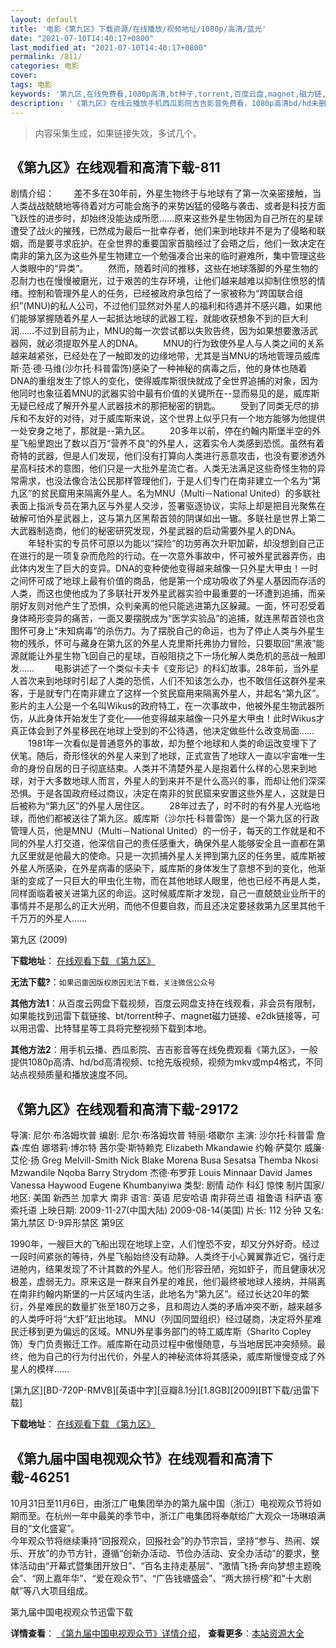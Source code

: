 ```yaml
---
layout: default
title: '电影《第九区》下载资源/在线播放/视频地址/1080p/高清/蓝光'
date: "2021-07-10T14:40:17+0800"
last_modified_at: "2021-07-10T14:40:17+0800"
permalink: /811/
categories: 电影
cover:
tags: 电影
keywords: '第九区,在线免费看,1080p高清,bt种子,torrent,百度云盘,magnet,磁力链,迅雷下载资源'
description: '《第九区》在线云播放手机西瓜影院吉吉影音免费看，1080p高清bd/hd未删减完整版和tc抢先枪版，mkv/mp4格式，附带bt/torrent种子、magnet/磁力链、百度云盘、网盘资源迅雷下载链接'
---
```


>内容采集生成，如果链接失效，多试几个。


## 《第九区》在线观看和高清下载-811

剧情介绍：        差不多在30年前，外星生物终于与地球有了第一次亲密接触，当人类战战兢兢地等待着对方可能会施予的来势凶猛的侵略与袭击、或者是科技方面飞跃性的进步时，却始终没能达成所愿……原来这些外星生物因为自己所在的星球遭受了战火的摧残，已然成为最后一批幸存者，他们来到地球并不是为了侵略和联姻，而是要寻求庇护。在全世界的重要国家首脑经过了会晤之后，他们一致决定在南非的第九区为这些外星生物建立一个勉强凑合出来的临时避难所，集中管理这些人类眼中的“异类”。   　　然而，随着时间的推移，这些在地球落脚的外星生物的忍耐力也在慢慢被磨光，过于艰苦的生存环境，让他们越来越难以抑制住愤怒的情绪。控制和管理外星人的任务，已经被政府承包给了一家被称为“跨国联合组织”(MNU)的私人公司，不过他们显然对外星人的福利和待遇并不感兴趣，如果他们能够掌握随着外星人一起抵达地球的武器工程，就能收获想象不到的巨大利润……不过到目前为止，MNU的每一次尝试都以失败告终，因为如果想要激活武器网，就必须提取外星人的DNA。   　　MNU的行为致使外星人与人类之间的关系越来越紧张，已经处在了一触即发的边缘地带，尤其是当MNU的场地管理员威库斯·范·德·马维(沙尔托·科普雷饰)感染了一种神秘的病毒之后，他的身体也随着DNA的重组发生了惊人的变化，使得威库斯很快就成了全世界追捕的对象，因为他同时也象征着MNU的武器实验中最有价值的关键所在--显而易见的是，威库斯无疑已经成了解开外星人武器技术的那把秘密的钥匙。   　　受到了同类无尽的排斥和不友好的对待，对于威库斯来说，这个世界上似乎只有一个地方能够为他提供一处安身之地了，那就是--第九区。   　　20多年以前，停在约翰内斯堡半空的外星飞船里跑出了数以百万“营养不良”的外星人，这着实令人类感到恐慌。虽然有着奇特的武器，但是人们发现，他们没有打算向人类进行恶意攻击，也没有要渗透外星高科技术的意图，他们只是一大批外星流亡者。人类无法满足这些奇怪生物的异常需求，也没法像合法公民那样管理他们，于是人们专门在南非建立一个名为“第九区”的贫民窟用来隔离外星人。名为MNU（Multi－National United）的多联社表面上指派专员在第九区与外星人交涉，签署驱逐协议，实际上却是把目光聚焦在破解可怕外星武器上，这与第九区黑帮首领的阴谋如出一辙。多联社是世界上第二大武器制造商，他们的秘密研究发现，外星武器的启动需要外星人的DNA。 　　年轻朴实的专员怀可原以为能以“探险”的功劳再次升职加薪，却没想到自己正在进行的是一项复杂而危险的行动。在一次意外事故中，怀可被外星武器弄伤，由此体内发生了巨大的变异。DNA的变种使他变得越来越像一只外星大甲虫！一时之间怀可成了地球上最有价值的商品，他是第一个成功吸收了外星人基因而存活的人类，而这也使他成为了多联社开发外星武器实验中最重要的一环遭到追捕，而亲朋好友则对他产生了恐惧，众判亲离的他只能逃进第九区躲藏。一面，怀可忍受着身体畸形变异的痛苦，一面又要摆脱成为“医学实验品”的追捕，就连黑帮首领也贪图怀可身上“未知病毒”的杀伤力。为了摆脱自己的命运，也为了停止人类与外星生物的残杀，怀可与藏身在第九区的外星人克里斯托弗协力冒险，只要取回“黑液”能源就能让外星生物飞回自己的星球，百般阻挠之下一场化解人类危机的恶战一触即发……   　　电影讲述了一个类似卡夫卡《变形记》的科幻故事。28年前，当外星人首次来到地球时引起了人类的恐慌，人们不知该怎么办，也不敢信任这群外星来客，于是就专门在南非建立了这样一个贫民窟用来隔离外星人，并起名“第九区”。影片的主人公是一个名叫Wikus的政府特工，在一次事故中，他被外星生物武器所伤，从此身体开始发生了变化——他变得越来越像一只外星大甲虫！此时Wikus才真正体会到了外星移民在地球上受到的不公待遇，他决定做些什么改变局面……   　　1981年一次看似是普通意外的事故，却为整个地球和人类的命运改变埋下了伏笔。随后，奇形怪状的外星人来到了地球，正式宣告了地球人一直以宇宙唯一生命的身份自居的日子彻底结束。人类并不清楚外星人是抱着什么样的心思来到地球，对于大多数地球人而言，外星人的到来并不是什么高兴的事，而却让他们深深恐惧。于是各国政府经过商议，决定在南非的贫民窟来安置这些外星人，这就是日后被称为“第九区”的外星人居住区。 　　28年过去了，时不时的有外星人光临地球，而他们都被送往了第九区。威库斯（沙尔托·科普雷饰）是一个第九区的行政管理人员，他是MNU（Multi－National United）的一份子，每天的工作就是和不同的外星人打交道，他深信自己的责任感重大，确保外星人能够安全且一直都在第九区里就是他最大的使命。只是一次抓捕外星人关押到第九区的任务里，威库斯被外星人所感染，在外星病毒的感染下，威库斯的身体发生了意想不到的变化，他渐渐的变成了一只巨大的甲虫化生物，而在其他地球人眼里，他也已经不再是人类，同样面临着被关进第九区的命运。这时候威库斯才发现，自己一直兢兢业业所干的事情并不是那么的正大光明，而他不但要自救，而且还决定要拯救第九区里其他千千万万的外星人……


第九区 (2009)

**下载地址**： [在线观看下载 《第九区》](https://www.btbtdy.me/btdy/dy2449.html) 


**无法下载?**：`如果迅雷因版权原因无法下载，关注微信公众号 `

**其他方法1**：从百度云网盘下载视频，百度云网盘支持在线观看，非会员有限制，如果能找到迅雷下载链接、bt/torrent种子、magnet磁力链接、e2dk链接等，可以用迅雷、比特彗星等工具将完整视频下载到本地。

**其他方法2**：用手机云播、西瓜影院、吉吉影音等在线免费观看《第九区》，一般提供1080p高清、hd/bd高清视频、tc抢先版视频，视频为mkv或mp4格式，不同站点视频质量和播放速度不同。


## 《第九区》在线观看和高清下载-29172

导演: 尼尔·布洛姆坎普 编剧: 尼尔·布洛姆坎普 特丽·塔歇尔 主演: 沙尔托·科普雷 詹森·库伯 娜塔莉·博尔特 茜尔雯·斯特赖克 Elizabeth Mkandawie 约翰·萨莫尔 威廉·艾伦·扬 Greg Melvill-Smith Nick Blake Morena Busa Sesatsa Themba Nkosi Mzwandile Nqoba Barry Strydom 杰德·布罗菲 Louis Minnaar David James Vanessa Haywood Eugene Khumbanyiwa 类型: 剧情 动作 科幻 惊悚 制片国家/地区: 美国 新西兰 加拿大 南非 语言: 英语 尼安哈语 南非荷兰语 祖鲁语 科萨语 塞索托语 上映日期: 2009-11-27(中国大陆) 2009-08-14(美国) 片长: 112 分钟 又名: 第九禁区 D-9异形禁区 第9区

1990年，一艘巨大的飞船出现在地球上空，人们惶恐不安，却又分外好奇。经过一段时间紧张的等待，外星飞船始终没有动静。人类终于小心翼翼靠近它，强行走进舱内，结果发现了不计其数的外星人。他们形容丑陋，宛如虾子，而且健康状况极差，虚弱无力。原来这是一群来自外星的难民，他们最终被地球人接纳，并隔离在南非约翰内斯堡的一片区域内生活，此地名为“第九区”。经过长达20年的繁衍，外星难民的数量扩张至180万之多，且和周边人类的矛盾冲突不断，越来越多的人类呼吁将“大虾”赶出地球。 MNU（列国同盟组织）经过磋商，决定将外星难民迁移到更为偏远的区域。MNU外星事务部门的特工威库斯（Sharlto Copley 饰）专门负责搬迁工作。威库斯在动员过程中傲慢随意，与当地居民冲突频频。最终，他为自己的行为付出代价，外星人的神秘流体将其感染，威库斯慢慢变成了外星人的模样……


[第九区][BD-720P-RMVB][英语中字][豆瓣8.1分][1.8GB][2009][BT下载/迅雷下载]

**下载地址**： [在线观看下载 《第九区》](https://www.btdx8.com/torrent/district_9_2009.html) 


## 《第九届中国电视观众节》在线观看和高清下载-46251

10月31日至11月6日，由浙江广电集团举办的第九届中国（浙江）电视观众节将如期而至。在杭州一年中最美的季节中，浙江广电集团将奉献给广大观众一场琳琅满目的“文化盛宴”。<br />今年观众节将继续秉持“回报观众，回报社会&rdquo;的办节宗旨，坚持“参与、热闹、娱乐、开放&rdquo;的办节方针，遵循“创新办活动、节俭办活动、安全办活动”的要求，整体活动由&ldquo;开幕式暨集团开放日”、&ldquo;百名主持走基层&rdquo;、&ldquo;激情飞扬&middot;奔向梦想主题晚会”、&ldquo;网上嘉年华&rdquo;、&ldquo;爱在观众节&rdquo;、&ldquo;广告钱塘盛会”、&ldquo;两大排行榜&rdquo;和&ldquo;十大剧献”等八大项目组成。<!---剧情end--->


第九届中国电视观众节迅雷下载

**详情查看**： [《第九届中国电视观众节》详情介绍](/movie/46251/)， **查看更多**：[本站资源大全](/movie/t/all/)

